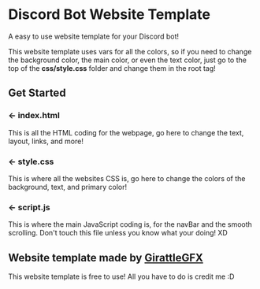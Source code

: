 Discord Bot Website Template
=================

A easy to use website template for your Discord bot!

This website template uses vars for all the colors, so if you need to change the background color, the main color, or even the text color, just go to the top of the **css/style.css** folder and change them in the root tag!


Get Started
------------

### ← index.html

This is all the HTML coding for the webpage, go here to change the text, layout, links, and more!

### ← style.css

This is where all the websites CSS is, go here to change the colors of the background, text, and primary color!

### ← script.js

This is where the main JavaScript coding is, for the navBar and the smooth scrolling. Don't touch this file unless you know what your doing! XD

Website template made by [GirattleGFX](https://discord.green/girattles-lounge)
-------------------

This website template is free to use! All you have to do is credit me :D